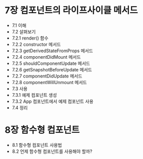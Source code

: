 # 7장 컴포넌트의 라이프사이클 메서드
- 7.1 이해
- 7.2 살펴보기
- 7.2.1 render() 함수
- 7.2.2 constructor 메서드
- 7.2.3 getDerivedStateFromProps 메서드
- 7.2.4 componentDidMount 메서드
- 7.2.5 shouldComponentUpdate 메서드
- 7.2.6 getSnapshotBeforeUpdate 메서드
- 7.2.7 componentDidUpdate 메서드
- 7.2.8 componentWillUnmount 메서드
- 7.3 사용
- 7.3.1 예제 컴포넌트 생성
- 7.3.2 App 컴포넌트에서 예제 컴포넌트 사용
- 7.4 정리

# 8장 함수형 컴포넌트
- 8.1 함수형 컴포넌트 사용법
- 8.2 언제 함수형 컴포넌트를 사용해야 할까?
